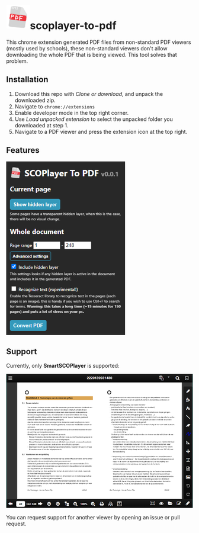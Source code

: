 <img style="float: left;" src="https://github.com/CodeStix/scoplayer-to-pdf/blob/master/images/icon64.png">

# scoplayer-to-pdf
This chrome extension generated PDF files from non-standard PDF viewers (mostly used by schools), 
these non-standard viewers don't allow downloading the whole PDF that is being viewed. This tool solves that problem.


## Installation
1. Download this repo with *Clone or download*, and unpack the downloaded zip.
2. Navigate to `chrome://extensions`
3. Enable developer mode in the top right corner.
4. Use *Load unpacked extension* to select the unpacked folder you downloaded at step 1.
5. Navigate to a PDF viewer and press the extension icon at the top right.


## Features
![The menu](https://github.com/CodeStix/scoplayer-to-pdf/blob/master/images/menu.png)


## Support
Currently, only **SmartSCOPlayer** is supported:

![SmartSCOPlayer looks like this](https://github.com/CodeStix/scoplayer-to-pdf/blob/master/images/example.png)


You can request support for another viewer by opening an issue or pull request.